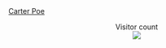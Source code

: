 <script src="https://platform.linkedin.com/badges/js/profile.js" async defer type="text/javascript"></script>

<!--
**Carter-Poe/Carter-Poe** is a ✨ _special_ ✨ repository because its `README.md` (this file) appears on your GitHub profile.

Here are some ideas to get you started:

- 🔭 I’m currently working on ...
- 🌱 I’m currently learning ...
- 👯 I’m looking to collaborate on ...
- 🤔 I’m looking for help with ...
- 💬 Ask me about ...
- 📫 How to reach me: ...
- 😄 Pronouns: ...
- ⚡ Fun fact: ...
-->

<div class="badge-base LI-profile-badge" data-locale="en_US" data-size="medium" data-theme="dark" data-type="VERTICAL" data-vanity="carter-poe" data-version="v1"><a class="badge-base__link LI-simple-link" href="https://www.linkedin.com/in/carter-poe?trk=profile-badge">Carter Poe</a></div>
              

<p align="center"> 
  Visitor count<br>
  <img src="https://profile-counter.glitch.me/carter-poe/count.svg" />
</p>
